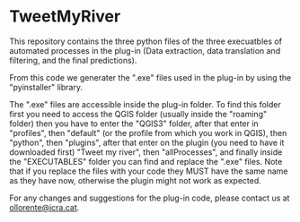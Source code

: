 # TweetMyRiver

This repository contains the three python files of the three execuatbles of automated processes in the plug-in (Data extraction, data translation and filtering, and the final predictions).

From this code we generater the ".exe" files used in the plug-in by using the "pyinstaller" library.

The ".exe" files are accessible inside the plug-in folder. To find this folder first you need to access the QGIS folder (usually inside the "roaming" folder) then you have to enter the "QGIS3" folder, after that enter in "profiles", then "default" (or the profile from which you work in QGIS), then "python", then "plugins", after that enter on the plugin (you need to have it downloaded first) "Tweet my river", then "allProcesses", and finally inside the "EXECUTABLES" folder you can find and replace the ".exe" files. Note that if you replace the files with your code they MUST have the same name as they have now, otherwise the plugin might not work as expected.

For any changes and suggestions for the plug-in code, please contact us at ollorente@icra.cat.
